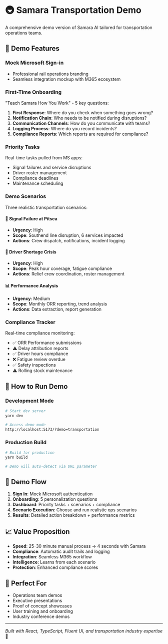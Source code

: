 # 🚇 Samara Transportation Demo

A comprehensive demo version of Samara AI tailored for transportation operations teams.

## 🎯 Demo Features

### Mock Microsoft Sign-in

- Professional rail operations branding
- Seamless integration mockup with M365 ecosystem

### First-Time Onboarding

"Teach Samara How You Work" - 5 key questions:

1. **First Response**: Where do you check when something goes wrong?
2. **Notification Chain**: Who needs to be notified during disruptions?
3. **Communication Channels**: How do you communicate with teams?
4. **Logging Process**: Where do you record incidents?
5. **Compliance Reports**: Which reports are required for compliance?

### Priority Tasks

Real-time tasks pulled from MS apps:

- Signal failures and service disruptions
- Driver roster management
- Compliance deadlines
- Maintenance scheduling

### Demo Scenarios

Three realistic transportation scenarios:

#### 🚨 Signal Failure at Pitsea

- **Urgency**: High
- **Scope**: Southend line disruption, 6 services impacted
- **Actions**: Crew dispatch, notifications, incident logging

#### 👥 Driver Shortage Crisis

- **Urgency**: High
- **Scope**: Peak hour coverage, fatigue compliance
- **Actions**: Relief crew coordination, roster management

#### 📊 Performance Analysis

- **Urgency**: Medium
- **Scope**: Monthly ORR reporting, trend analysis
- **Actions**: Data extraction, report generation

### Compliance Tracker

Real-time compliance monitoring:

- ✅ ORR Performance submissions
- ⚠️ Delay attribution reports
- ✅ Driver hours compliance
- ❌ Fatigue review overdue
- ✅ Safety inspections
- ⚠️ Rolling stock maintenance

## 🚀 How to Run Demo

### Development Mode

```bash
# Start dev server
yarn dev

# Access demo mode
http://localhost:5173/?demo=transportation
```

### Production Build

```bash
# Build for production
yarn build

# Demo will auto-detect via URL parameter
```

## 🎨 Demo Flow

1. **Sign In**: Mock Microsoft authentication
2. **Onboarding**: 5 personalization questions
3. **Dashboard**: Priority tasks + scenarios + compliance
4. **Scenario Execution**: Choose and run realistic ops scenarios
5. **Results**: Detailed action breakdown + performance metrics

## 📈 Value Proposition

- **Speed**: 25-30 minute manual process → 4 seconds with Samara
- **Compliance**: Automatic audit trails and logging
- **Integration**: Seamless M365 workflow
- **Intelligence**: Learns from each scenario
- **Protection**: Enhanced compliance scores

## 🎯 Perfect For

- Operations team demos
- Executive presentations
- Proof of concept showcases
- User training and onboarding
- Industry conference demos

---

_Built with React, TypeScript, Fluent UI, and transportation industry expertise_ 🚄
